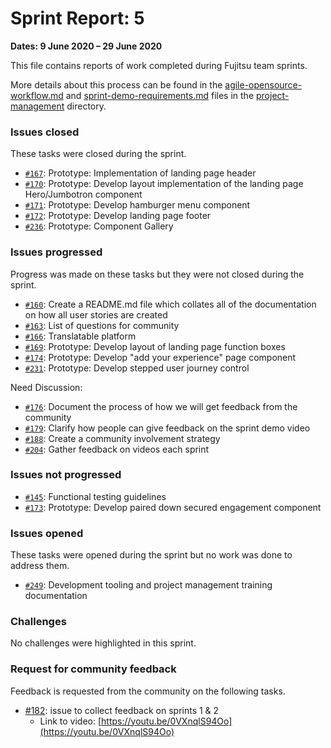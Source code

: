 # Sprint Report: 5

**Dates: 9 June 2020 – 29 June 2020**

This file contains reports of work completed during Fujitsu team sprints.

More details about this process can be found in the [agile-opensource-workflow.md](project-management/agile-opensource-workflow.md) and [sprint-demo-requirements.md](project-management/sprint-demo-requirements.md) files in the [project-management](project-management) directory.

### Issues closed

These tasks were closed during the sprint.

* [`#167`](https://github.com/alan-turing-institute/AutisticaCitizenScience/issues/167): Prototype: Implementation of landing page header
* [`#170`](https://github.com/alan-turing-institute/AutisticaCitizenScience/issues/170): Prototype: Develop layout implementation of the landing page Hero/Jumbotron component 
* [`#171`](https://github.com/alan-turing-institute/AutisticaCitizenScience/issues/171): Prototype: Develop hamburger menu component
* [`#172`](https://github.com/alan-turing-institute/AutisticaCitizenScience/issues/172): Prototype: Develop landing page footer
* [`#236`](https://github.com/alan-turing-institute/AutisticaCitizenScience/issues/236): Prototype: Component Gallery


### Issues progressed

Progress was made on these tasks but they were not closed during the sprint.

* [`#160`](https://github.com/alan-turing-institute/AutisticaCitizenScience/issues/160): Create a README.md file which collates all of the documentation on how all user stories are created
* [`#163`](https://github.com/alan-turing-institute/AutisticaCitizenScience/issues/163): List of questions for community
* [`#166`](https://github.com/alan-turing-institute/AutisticaCitizenScience/issues/166): Translatable platform
* [`#169`](https://github.com/alan-turing-institute/AutisticaCitizenScience/issues/169): Prototype: Develop layout of landing page function boxes
* [`#174`](https://github.com/alan-turing-institute/AutisticaCitizenScience/issues/174): Prototype: Develop "add your experience" page component
* [`#231`](https://github.com/alan-turing-institute/AutisticaCitizenScience/issues/231): Prototype: Develop stepped user journey control




Need Discussion:

* [`#176`](https://github.com/alan-turing-institute/AutisticaCitizenScience/issues/171): Document the process of how we will get feedback from the community
* [`#179`](https://github.com/alan-turing-institute/AutisticaCitizenScience/issues/179): Clarify how people can give feedback on the sprint demo video
* [`#188`](https://github.com/alan-turing-institute/AutisticaCitizenScience/issues/188): Create a community involvement strategy 
* [`#204`](https://github.com/alan-turing-institute/AutisticaCitizenScience/issues/204): Gather feedback on videos each sprint



### Issues not progressed


* [`#145`](https://github.com/alan-turing-institute/AutisticaCitizenScience/issues/145): Functional testing guidelines
* [`#173`](https://github.com/alan-turing-institute/AutisticaCitizenScience/issues/174): Prototype: Develop paired down secured engagement component



### Issues opened

These tasks were opened during the sprint but no work was done to address them.

* [`#249`](https://github.com/alan-turing-institute/AutisticaCitizenScience/issues/249): Development tooling and project management training documentation



 

### Challenges

No challenges were highlighted in this sprint.

### Request for community feedback

Feedback is requested from the community on the following tasks.

* [#182](https://github.com/alan-turing-institute/AutisticaCitizenScience/issues/182): issue to collect feedback on sprints 1 & 2
  * Link to video: [https://youtu.be/0VXnqlS94Oo](https://youtu.be/0VXnqlS94Oo)
